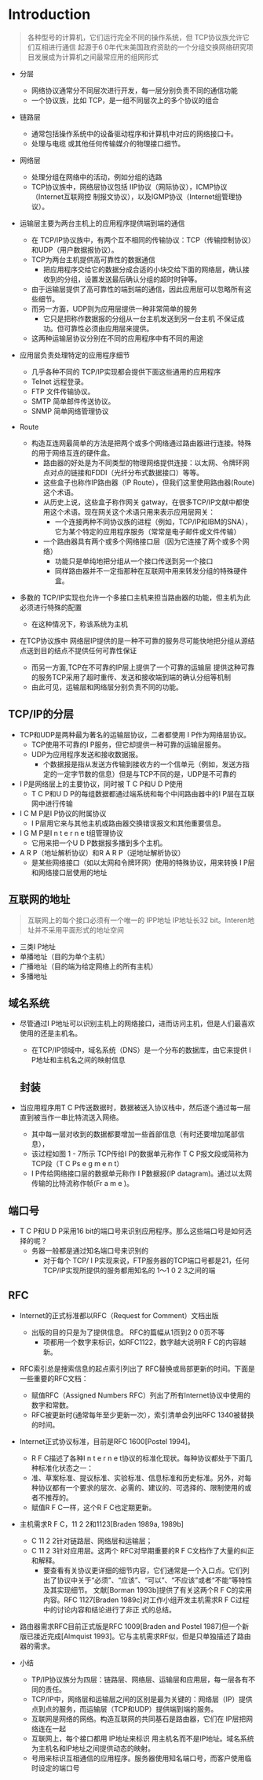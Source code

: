 # Introduction
 > 各种型号的计算机，它们运行完全不同的操作系统，但 TCP协议族允许它们互相进行通信
起源于6 0年代末美国政府资助的一个分组交换网络研究项目发展成为计算机之间最常应用的组网形式


* 分层
  * 网络协议通常分不同层次进行开发，每一层分别负责不同的通信功能
  * 一个协议族，比如 TCP，是一组不同层次上的多个协议的组合
* 链路层
  * 通常包括操作系统中的设备驱动程序和计算机中对应的网络接口卡。 
  * 处理与电缆 或其他任何传输媒介的物理接口细节。

* 网络层
  * 处理分组在网络中的活动，例如分组的选路
  * TCP协议族中，网络层协议包括 IIP协议（网际协议），ICMP协议（Internet互联网控	制报文协议），以及IGMP协议（Internet组管理协议）。

* 运输层主要为两台主机上的应用程序提供端到端的通信
	* 在 TCP/IP协议族中，有两个互不相同的传输协议：TCP（传输控制协议）和UDP（用户数据报协议）。
	* TCP为两台主机提供高可靠性的数据通信 
		* 把应用程序交给它的数据分成合适的小块交给下面的网络层，确认接收到的分组，设置发送最后确认分组的超时时钟等。
	* 由于运输层提供了高可靠性的端到端的通信，因此应用层可以忽略所有这些细节。
	* 而另一方面，UDP则为应用层提供一种非常简单的服务
		* 它只是把称作数据报的分组从一台主机发送到另一台主机 不保证成功。但可靠性必须由应用层来提供。
	* 这两种运输层协议分别在不同的应用程序中有不同的用途
	
* 应用层负责处理特定的应用程序细节
	* 几乎各种不同的 TCP/IP实现都会提供下面这些通用的应用程序
	* Telnet 远程登录。
	* FTP 文件传输协议。
	* SMTP 简单邮件传送协议。
	* SNMP 简单网络管理协议

* Route
  * 构造互连网最简单的方法是把两个或多个网络通过路由器进行连接。特殊的用于网络互连的硬件盒。
	* 路由器的好处是为不同类型的物理网络提供连接：以太网、令牌环网点对点的链接和FDDI（光纤分布式数据接口）等等。
	* 这些盒子也称作IP路由器（IP Route），但我们这里使用路由器(Route)这个术语。
	* 从历史上说，这些盒子称作网关 gatway，在很多TCP/IP文献中都使用这个术语。现在网关这个术语只用来表示应用层网关：
		* 一个连接两种不同协议族的进程（例如，TCP/IP和IBM的SNA），它为某个特定的应用程序服务（常常是电子邮件或文件传输）
	* 一个路由器具有两个或多个网络接口层（因为它连接了两个或多个网络）
		* 功能只是单纯地把分组从一个接口传送到另一个接口
		* 同样路由器并不一定指那种在互联网中用来转发分组的特殊硬件盒。
* 多数的 TCP/IP实现也允许一个多接口主机来担当路由器的功能，但主机为此必须进行特殊的配置
	* 在这种情况下，称该系统为主机

* 在TCP协议族中 网络层IP提供的是一种不可靠的服务尽可能快地把分组从源结点送到目的结点不提供任何可靠性保证
	* 而另一方面,TCP在不可靠的IP层上提供了一个可靠的运输层 提供这种可靠的服务TCP采用了超时重传、发送和接收端到端的确认分组等机制
	* 由此可见，运输层和网络层分别负责不同的功能。
	
## TCP/IP的分层

* TCP和UDP是两种最为著名的运输层协议，二者都使用 I P作为网络层协议。
	* TCP使用不可靠的I P服务，但它却提供一种可靠的运输层服务。
	* UDP为应用程序发送和接收数据报。
		* 个数据报是指从发送方传输到接收方的一个信单元（例如，发送方指定的一定字节数的信息）但是与TCP不同的是，UDP是不可靠的
* I P是网络层上的主要协议，同时被 T C P和U D P使用
	* T C P和U D P的每组数据都通过端系统和每个中间路由器中的I P层在互联网中进行传输
* I C M P是I P协议的附属协议
	* I P层用它来与其他主机或路由器交换错误报文和其他重要信息。
* I G M P是I n t e r n e t组管理协议
	* 它用来把一个U D P数据报多播到多个主机。
* A R P（地址解析协议）和R A R P（逆地址解析协议）
	* 是某些网络接口（如以太网和令牌环网）使用的特殊协议，用来转换 I P层和网络接口层使用的地址
	


## 互联网的地址
> 互联网上的每个接口必须有一个唯一的 IPP地址
IP地址长32 bit。Interen地址并不采用平面形式的地址空间

* 三类I P地址
* 单播地址（目的为单个主机）
* 广播地址（目的端为给定网络上的所有主机）
* 多播地址

## 域名系统

* 尽管通过I P地址可以识别主机上的网络接口，进而访问主机，但是人们最喜欢使用的还是主机名。
	* 在TCP/IP领域中，域名系统（DNS）是一个分布的数据库，由它来提供 I P地址和主机名之间的映射信息
	
	
	## 封装
* 当应用程序用T C P传送数据时，数据被送入协议栈中，然后逐个通过每一层直到被当作一串比特流送入网络。
	* 其中每一层对收到的数据都要增加一些首部信息（有时还要增加尾部信息），
	* 该过程如图 1 - 7所示 TCP传给I P的数据单元称作 T C P报文段或简称为 TCP段（T C Ps e g m e n t）
	* I P传给网络接口层的数据单元称作 I P数据报(IP datagram)。通过以太网传输的比特流称作帧(Fr a m e )。
	
## 端口号

* T C P和U D P采用16 bit的端口号来识别应用程序。那么这些端口号是如何选择的呢？
	* 务器一般都是通过知名端口号来识别的
		* 对于每个 TCP/ I P实现来说，FTP服务器的TCP端口号都是21，任何TCP/IP实现所提供的服务都用知名的 1～1 0 2 3之间的端
		
## RFC
* Internet的正式标准都以RFC（Request for Comment）文档出版
	* 出版的目的只是为了提供信息。 RFC的篇幅从1页到2 0 0页不等
		* 项都用一个数字来标识，如RFC1122，数字越大说明R F C的内容越新。
		
* RFC索引总是搜索信息的起点索引列出了 RFC替换或局部更新的时间。下面是一些重要的RFC文档：
	* 赋值RFC（Assigned Numbers RFC）列出了所有Internet协议中使用的数字和常数。
	* RFC被更新时(通常每年至少更新一次），索引清单会列出RFC 1340被替换的时间。
* Internet正式协议标准，目前是RFC 1600[Postel 1994]。
	* R F C描述了各种I n t e r n e t协议的标准化现状。每种协议都处于下面几种标准化状态之一：
	* 准、草案标准、提议标准、实验标准、信息标准和历史标准。另外，对每种协议都有一个要求的层次、必需的、建议的、可选择的、限制使用的或者不推荐的。
	* 赋值R F C一样，这个R F C也定期更新。
* 主机需求R F C，11 2 2和1123[Braden 1989a, 1989b]
	* C 11 2 2针对链路层、网络层和运输层；
	* C 11 2 3针对应用层。这两个 RFC对早期重要的R F C文档作了大量的纠正和解释。
		* 要查看有关协议更详细的细节内容，它们通常是一个入口点。它们列出了协议中关于“必须”、“应该”、“可以”、“不应该”或者“不能”等特性及其实现细节。
		文献[Borman 1993b]提供了有关这两个R F C的实用内容。RFC 1127[Braden 1989c]对工作小组开发主机需求R F C过程中的讨论内容和结论进行了非正		式的总结。
* 路由器需求RFC目前正式版是RFC 1009[Braden and Postel 1987]但一个新版已接近完成[Almquist 1993]。它与主机需求RF似，但是只单独描述了路由器的需求。


* 小结
	* TP/IP协议族分为四层：链路层、网络层、运输层和应用层，每一层各有不同的责任。
	* TCP/IP中，网络层和运输层之间的区别是最为关键的：网络层（IP）提供点到点的服务，而运输层（TCP和UDP）提供端到端的服务。
	* 互联网是网络的网络。构造互联网的共同基石是路由器，它们在 IP层把网络连在一起 
	* 互联网上，每个接口都用 IP地址来标识 用主机名而不是IP地址。域名系统为主机名和IP地址之间提供动态的映射。
	* 号用来标识互相通信的应用程序。服务器使用知名端口号，而客户使用临时设定的端口号
